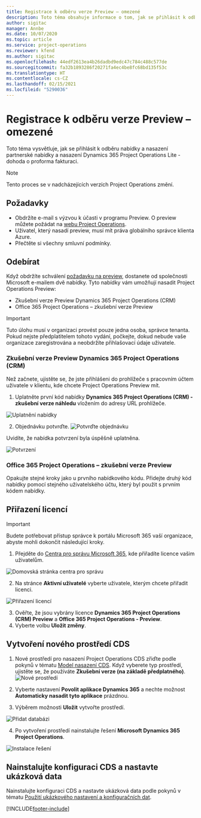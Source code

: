```yaml
---
title: Registrace k odběru verze Preview – omezené
description: Toto téma obsahuje informace o tom, jak se přihlásit k odběru a nasadit omezené nasazení Project Operations - od obchodu po pro forma fakturaci.
author: sigitac
manager: Annbe
ms.date: 10/07/2020
ms.topic: article
ms.service: project-operations
ms.reviewer: kfend
ms.author: sigitac
ms.openlocfilehash: 44edf2613ea4b26dadbd9edc47c784c488c577de
ms.sourcegitcommit: fa32b1893286f20271fa4ec4be8fc68bd135f53c
ms.translationtype: HT
ms.contentlocale: cs-CZ
ms.lasthandoff: 02/15/2021
ms.locfileid: "5290036"
---
```

# <a name="sign-up-for-a-preview-subscription---lite"></a>Registrace k odběru verze Preview – omezené 

Toto téma vysvětluje, jak se přihlásit k odběru nabídky a nasazení partnerské nabídky a nasazení Dynamics 365 Project Operations Lite - dohoda o proforma fakturaci.

> [!NOTE]
> Tento proces se v nadcházejících verzích Project Operations změní.

## <a name="prerequisites"></a>Požadavky

- Obdržíte e-mail s výzvou k účasti v programu Preview. O preview můžete požádat na [webu Project Operations](https://dynamics.microsoft.com/en-us/project-operations/overview/).
- Uživatel, který nasadí preview, musí mít práva globálního správce klienta Azure.
- Přečtěte si všechny smluvní podmínky.

## <a name="subscribe"></a>Odebírat

Když obdržíte schválení [požadavku na preview](https://forms.office.com/FormsPro/Pages/ResponsePage.aspx?id=v4j5cvGGr0GRqy180BHbR56j8lZs0FdAvwT75_WNFyxUMkRDV1NYQU5TNjE2VjhKOVBUNVg2R0s1NC4u), dostanete od společnosti Microsoft e-mailem dvě nabídky. Tyto nabídky vám umožňují nasadit Project Operations Preview:

- Zkušební verze Preview Dynamics 365 Project Operations (CRM)
- Office 365 Project Operations – zkušební verze Preview

> [!IMPORTANT]
> Tuto úlohu musí v organizaci provést pouze jedna osoba, správce tenanta. Pokud nejste předplatitelem tohoto vydání, počkejte, dokud nebude vaše organizace zaregistrována a neobdržíte přihlašovací údaje uživatele.

### <a name="dynamics-365-project-operations-crm---preview-trial"></a>Zkušební verze Preview Dynamics 365 Project Operations (CRM) 

Než začnete, ujistěte se, že jste přihlášeni do prohlížeče s pracovním účtem uživatele v klientu, kde chcete Project Operations Preview mít.

1. Uplatněte první kód nabídky **Dynamics 365 Project Operations (CRM) - zkušební verze náhledu** vložením do adresy URL prohlížeče.

![Uplatnění nabídky](./media/16RedeemFirstOfferNew.png)

2. Objednávku potvrďte.
![Potvrďte objednávku](./media/17ConfirmOrderNew.png)

Uvidíte, že nabídka potvrzení byla úspěšně uplatněna.

![Potvrzení](./media/18OrderConfirmationNew.png)

### <a name="office-365-project-operations---preview-trial"></a>Office 365 Project Operations – zkušební verze Preview

Opakujte stejné kroky jako u prvního nabídkového kódu. Přidejte druhý kód nabídky pomocí stejného uživatelského účtu, který byl použit s prvním kódem nabídky.

## <a name="assign-licenses"></a>Přiřazení licencí

> [!IMPORTANT]
> Budete potřebovat přístup správce k portálu Microsoft 365 vaší organizace, abyste mohli dokončit následující kroky.


1. Přejděte do [Centra pro správu Microsoft 365](https://portal.office.com/), kde přiřadíte licence vašim uživatelům.

![Domovská stránka centra pro správu](./media/14AdminPortal.png)

2. Na stránce **Aktivní uživatelé** vyberte uživatele, kterým chcete přiřadit licenci.

![Přiřazení licencí](./media/15AssignLicenses.png)

3. Ověřte, že jsou vybrány licence **Dynamics 365 Project Operations (CRM) Preview** a **Office 365 Project Operations - Preview**. 
4. Vyberte volbu **Uložit změny**.

## <a name="create-a-new-cds-environment"></a>Vytvoření nového prostředí CDS

1. Nové prostředí pro nasazení Project Operations CDS zřiďte podle pokynů v tématu [Model nasazení CDS](lite-deployment.md). Když vyberete typ prostředí, ujistěte se, že používáte **Zkušební verze (na základě předplatného)**.
![Nové prostředí](./media/19CreateEnvironment.png)

2. Vyberte nastavení **Povolit aplikace Dynamics 365** a nechte možnost **Automaticky nasadit tyto aplikace** prázdnou.  
3. Výběrem možnosti **Uložit** vytvořte prostředí.

![Přidat databázi](./media/20CreateEnvironment1.png)

4. Po vytvoření prostředí nainstalujte řešení **Microsoft Dynamics 365 Project Operations**. 

![Instalace řešení](./media/21InstallSolution.png)

## <a name="install-a-cds-configuration-and-setup-demo-data"></a>Nainstalujte konfiguraci CDS a nastavte ukázková data

Nainstalujte konfiguraci CDS a nastavte ukázková data podle pokynů v tématu [Použití ukázkového nastavení a konfiguračních dat](lite-apply-demo-setup-config-data.md).


[!INCLUDE[footer-include](../includes/footer-banner.md)]